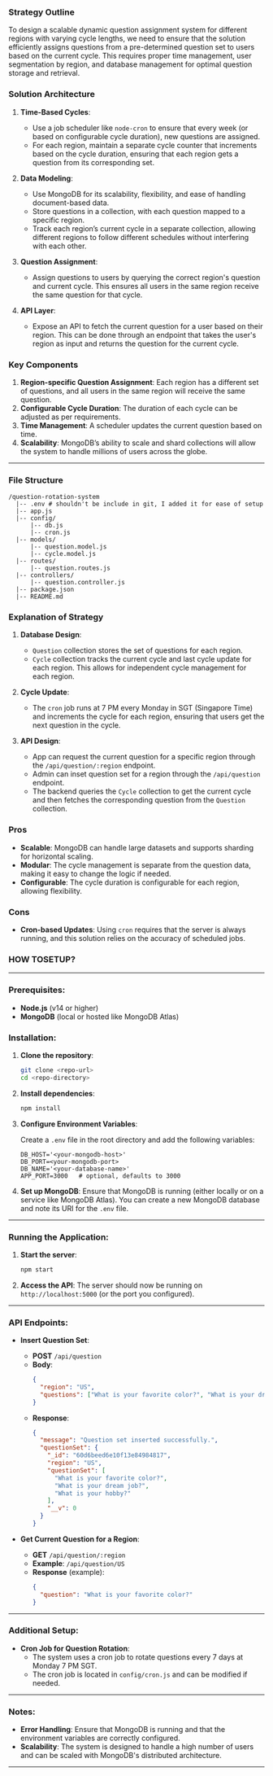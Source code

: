 ### Strategy Outline

To design a scalable dynamic question assignment system for different regions with varying cycle lengths, we need to ensure that the solution efficiently assigns questions from a pre-determined question set to users based on the current cycle. This requires proper time management, user segmentation by region, and database management for optimal question storage and retrieval.

### Solution Architecture

1. **Time-Based Cycles**: 
   - Use a job scheduler like `node-cron` to ensure that every week (or based on configurable cycle duration), new questions are assigned.
   - For each region, maintain a separate cycle counter that increments based on the cycle duration, ensuring that each region gets a question from its corresponding set.

2. **Data Modeling**: 
   - Use MongoDB for its scalability, flexibility, and ease of handling document-based data.
   - Store questions in a collection, with each question mapped to a specific region.
   - Track each region’s current cycle in a separate collection, allowing different regions to follow different schedules without interfering with each other.

3. **Question Assignment**: 
   - Assign questions to users by querying the correct region's question and current cycle. This ensures all users in the same region receive the same question for that cycle.
   
4. **API Layer**: 
   - Expose an API to fetch the current question for a user based on their region. This can be done through an endpoint that takes the user's region as input and returns the question for the current cycle.

### Key Components
1. **Region-specific Question Assignment**: Each region has a different set of questions, and all users in the same region will receive the same question.
2. **Configurable Cycle Duration**: The duration of each cycle can be adjusted as per requirements.
3. **Time Management**: A scheduler updates the current question based on time.
4. **Scalability**: MongoDB’s ability to scale and shard collections will allow the system to handle millions of users across the globe.

---

### File Structure

```
/question-rotation-system
  |-- .env # shouldn't be include in git, I added it for ease of setup
  |-- app.js
  |-- config/
      |-- db.js
      |-- cron.js
  |-- models/
      |-- question.model.js
      |-- cycle.model.js
  |-- routes/
      |-- question.routes.js
  |-- controllers/
      |-- question.controller.js
  |-- package.json
  |-- README.md
```

### Explanation of Strategy

1. **Database Design**: 
   - `Question` collection stores the set of questions for each region.
   - `Cycle` collection tracks the current cycle and last cycle update for each region. This allows for independent cycle management for each region.
  
2. **Cycle Update**: 
   - The `cron` job runs at 7 PM every Monday in SGT (Singapore Time) and increments the cycle for each region, ensuring that users get the next question in the cycle.
  
3. **API Design**: 
   - App can request the current question for a specific region through the `/api/question/:region` endpoint.
   - Admin can inset question set for a region through the `/api/question` endpoint.
   - The backend queries the `Cycle` collection to get the current cycle and then fetches the corresponding question from the `Question` collection.

### Pros
- **Scalable**: MongoDB can handle large datasets and supports sharding for horizontal scaling.
- **Modular**: The cycle management is separate from the question data, making it easy to change the logic if needed.
- **Configurable**: The cycle duration is configurable for each region, allowing flexibility.

### Cons
- **Cron-based Updates**: Using `cron` requires that the server is always running, and this solution relies on the accuracy of scheduled jobs.


### HOW TOSETUP?

---

### Prerequisites:
- **Node.js** (v14 or higher)
- **MongoDB** (local or hosted like MongoDB Atlas)


### Installation:

1. **Clone the repository**:
   ```bash
   git clone <repo-url>
   cd <repo-directory>
   ```

2. **Install dependencies**:
   ```bash
   npm install
   ```

3. **Configure Environment Variables**:

   Create a `.env` file in the root directory and add the following variables:

   ```
   DB_HOST='<your-mongodb-host>'
   DB_PORT=<your-mongodb-port>
   DB_NAME='<your-database-name>'
   APP_PORT=3000   # optional, defaults to 3000
   ```

4. **Set up MongoDB**:
   Ensure that MongoDB is running (either locally or on a service like MongoDB Atlas). You can create a new MongoDB database and note its URI for the `.env` file.

---

### Running the Application:

1. **Start the server**:
   ```bash
   npm start
   ```

2. **Access the API**:
   The server should now be running on `http://localhost:5000` (or the port you configured).

---

### API Endpoints:

- **Insert Question Set**:
  - **POST** `/api/question`
  - **Body**: 
    ```json
    {
      "region": "US",
      "questions": ["What is your favorite color?", "What is your dream job?", "What is your hobby?"]
    }
    ```
  - **Response**:
    ```json
    {
      "message": "Question set inserted successfully.",
      "questionSet": {
        "_id": "60d6beed6e10f13e84984817",
        "region": "US",
        "questionSet": [
          "What is your favorite color?",
          "What is your dream job?",
          "What is your hobby?"
        ],
        "__v": 0
      }
    }
    ```

- **Get Current Question for a Region**:
  - **GET** `/api/question/:region`
  - **Example**: `/api/question/US`
  - **Response** (example):
    ```json
    {
      "question": "What is your favorite color?"
    }
    ```

---

### Additional Setup:
- **Cron Job for Question Rotation**:
  - The system uses a cron job to rotate questions every 7 days at Monday 7 PM SGT.
  - The cron job is located in `config/cron.js` and can be modified if needed.

---

### Notes:

- **Error Handling**: Ensure that MongoDB is running and that the environment variables are correctly configured.
- **Scalability**: The system is designed to handle a high number of users and can be scaled with MongoDB's distributed architecture.

---